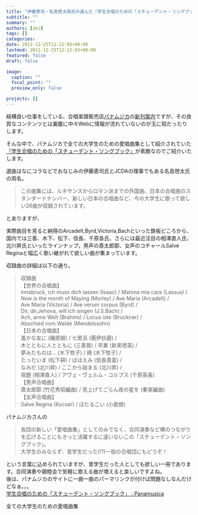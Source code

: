 ```yaml
---
title: "伊藤恵司・名島啓太両氏の選んだ『学生合唱のための「スチューデント・ソングブック」』が熱い！"
subtitle: ""
summary: ""
authors: [aki]
tags: []
categories: 
date: 2011-12-25T12:12:03+00:00
lastmod: 2011-12-25T12:12:03+00:00
featured: false
draft: false

image:
  caption: ""
  focal_point: ""
  preview_only: false

projects: []
---
```

結構良い仕事をしている、合唱楽譜販売店[パナムジカ](http://www.panamusica.co.jp/)の[新刊案内](http://www.panamusica.co.jp/ja/new/index.html)ですが、その良質なコンテンツとは裏腹に中々Webに情報が流れていないのが玉に瑕だったりします。

そんな中で、パナムジカで全ての大学生のための愛唱曲集として紹介されていた[『学生合唱のための「スチューデント・ソングブック」](http://www.panamusica.co.jp/ja/product/13725/)が素敵なのでご紹介いたします。

選曲はなにコラなどでおなじみの伊藤恵司氏とJCDAの理事でもある名島啓太氏の両名。

> この曲集には、ルネサンスからロマン派までの外国曲、日本の合唱曲のスタンダードナンバー、新しい日本の合唱曲など、今の大学生に歌って欲しい26曲が収録されています。

とありますが、

実際曲目を見ると納得のArcadelt,Byrd,Victoria,Bachといった鉄板どころから、国内では三善、木下、松下、信長、千原各氏、さらには最近注目の相澤直人氏、北川昇氏といったラインナップ。男声の斎太郎節、女声のコチャールSalve Reginaと幅広く歌い継がれて欲しい曲が集まっています。

収録曲の詳細は以下の通り。

> 収録曲  
> 【世界の合唱曲】  
> Innsbruck, ich muss dich lassen (Isaac) / Matona mia cara (Lassus) /  
> Now is the month of Maying (Morley) / Ave Maria (Arcadelt) /  
> Ave Maria (Victoria) / Ave verum corpus (Byrd) /  
> Dir, dir,Jehova, will ich singen (J.S.Bach) /  
> Ach, arme Welt (Brahms) / Locus iste (Bruckner) /  
> Abschied vom Walde (Mendelssohn)  
> 【日本の合唱曲】  
> 遙かな友に (磯部俶) / 七里浜 (團伊玖磨) /  
> 木とともに人とともに (三善晃) / 卒業 (新実徳英) /  
> 夢みたものは… (木下牧子) / 鴎 (木下牧子) /  
> たったいま (松下耕) / ほほえみ (信長貴富) /  
> なみだ (北川昇) / ここから始まる (北川昇) /  
> 宿題 (相澤直人) / アヴェ・ヴェルム・コルプス (千原英喜)  
> 【男声合唱曲】  
> 斎太郎節 (竹花秀昭編曲) / 見上げてごらん夜の星を (秦実編曲)  
> 【女声合唱曲】  
> Salve Regina (Kocsar) / ほたるこい (小倉朗)

パナムジカさんの

> 各団の新しい「愛唱曲集」としてのみでなく、合同演奏など横のつながりを広げることにもきっと活躍するに違いないこの「スチューデント・ソングブック」。  
> 大学生のみならず、昔学生だった(!?)一般の合唱団にもどうぞ！

という言葉に込められていますが、昔学生だった人としても欲しい一冊であります。合同演奏や親睦会で気軽に歌える曲が増えると楽しいですよね。  
後は、パナムジカのサイトに一曲一曲のパーマリンクが付けば問題なしなんだけどなぁ。。。  
[学生合唱のための「スチューデント・ソングブック」 : Panamusica](http://www.panamusica.co.jp/ja/new/index.html)

全ての大学生のための愛唱曲集


